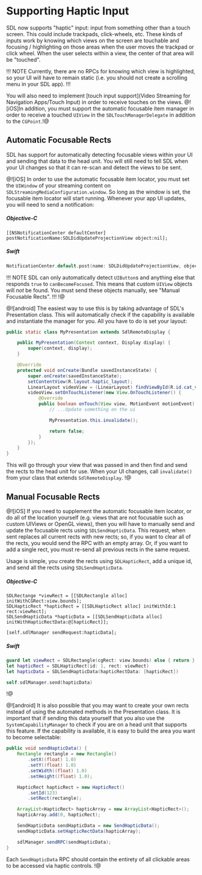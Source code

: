 # Supporting Haptic Input
SDL now supports "haptic" input: input from something other than a touch screen. This could include trackpads, click-wheels, etc. These kinds of inputs work by knowing which views on the screen are touchable and focusing / highlighting on those areas when the user moves the trackpad or click wheel. When the user selects within a view, the center of that area will be "touched".

!!! NOTE
Currently, there are no RPCs for knowing which view is highlighted, so your UI will have to remain static (i.e. you should not create a scrolling menu in your SDL app).
!!!

You will also need to implement [touch input support](Video Streaming for Navigation Apps/Touch Input) in order to receive touches on the views. @![iOS]In addition, you must support the automatic focusable item manager in order to receive a touched `UIView` in the `SDLTouchManagerDelegate` in addition to the `CGPoint`.!@

## Automatic Focusable Rects
SDL has support for automatically detecting focusable views within your UI and sending that data to the head unit. You will still need to tell SDL when your UI changes so that it can re-scan and detect the views to be sent.

@![iOS]
In order to use the automatic focusable item locator, you must set the `UIWindow` of your streaming content on `SDLStreamingMediaConfiguration.window`. So long as the window is set, the focusable item locator will start running. Whenever your app UI updates, you will need to send a notification:

##### Objective-C
```objc
[[NSNotificationCenter defaultCenter] postNotificationName:SDLDidUpdateProjectionView object:nil];
```

##### Swift
```swift
NotificationCenter.default.post(name: SDLDidUpdateProjectionView, object: nil)
```

!!! NOTE
SDL can only automatically detect `UIButton`s and anything else that responds `true` to `canBecomeFocused`. This means that custom `UIView` objects will *not* be found. You must send these objects manually, see "Manual Focusable Rects".
!!!
!@

@![android]
The easiest way to use this is by taking advantage of SDL's Presentation class. This will automatically check if the capability is available and instantiate the manager for you. All you have to do is set your layout:

```java
public static class MyPresentation extends SdlRemoteDisplay {

    public MyPresentation(Context context, Display display) {
        super(context, display);
    }

    @Override
    protected void onCreate(Bundle savedInstanceState) {
        super.onCreate(savedInstanceState);
        setContentView(R.layout.haptic_layout);
        LinearLayout videoView = (LinearLayout) findViewById(R.id.cat_view);
        videoView.setOnTouchListener(new View.OnTouchListener() {
            @Override
            public boolean onTouch(View view, MotionEvent motionEvent) {
                // ...Update something on the ui

                MyPresentation.this.invalidate();

                return false;
            }
        });
    }
}
```


This will go through your view that was passed in and then find and send the rects to the head unit for use. When your UI changes, call `invalidate()` from your class that extends `SdlRemoteDisplay`.
!@

## Manual Focusable Rects
@![iOS]
If you need to supplement the automatic focusable item locator, or do all of the location yourself (e.g. views that are not focusable such as custom UIViews or OpenGL views), then you will have to manually send and update the focusable rects using `SDLSendHapticData`. This request, when sent replaces all current rects with new rects; so, if you want to clear all of the rects, you would send the RPC with an empty array. Or, if you want to add a single rect, you must re-send all previous rects in the same request.

Usage is simple, you create the rects using `SDLHapticRect`, add a unique id, and send all the rects using `SDLSendHapticData`.

##### Objective-C
```objc
SDLRectange *viewRect = [[SDLRectangle alloc] initWithCGRect:view.bounds];
SDLHapticRect *hapticRect = [[SDLHapticRect alloc] initWithId:1 rect:viewRect];
SDLSendHapticData *hapticData = [[SDLSendHapticData alloc] initWithHapticRectData:@[hapticRect]];

[self.sdlManager sendRequest:hapticData];
```

##### Swift
```swift
guard let viewRect = SDLRectangle(cgRect: view.bounds) else { return }
let hapticRect = SDLHapticRect(id: 1, rect: viewRect)
let hapticData = SDLSendHapticData(hapticRectData: [hapticRect])

self.sdlManager.send(hapticData)
```
!@

@![android]
It is also possible that you may want to create your own rects instead of using the automated methods in the Presentation class. It is important that if sending this data yourself that you also use the `SystemCapabilityManager` to check if you are on a head unit that supports this feature. If the capability is available, it is easy to build the area you want to become selectable:

```java
public void sendHapticData() {
	Rectangle rectangle = new Rectangle()
	    .setX((float) 1.0)
	    .setY((float) 1.0)
	    .setWidth((float) 1.0)
	    .setHeight((float) 1.0);

	HapticRect hapticRect = new HapticRect()
	    .setId(123)
	    .setRect(rectangle);

	ArrayList<HapticRect> hapticArray = new ArrayList<HapticRect>();
	hapticArray.add(0, hapticRect);

	SendHapticData sendHapticData = new SendHapticData();
	sendHapticData.setHapticRectData(hapticArray);

	sdlManager.sendRPC(sendHapticData);
}
```
Each `SendHapticData` RPC should contain the entirety of all clickable areas to be accessed via haptic controls.
!@
